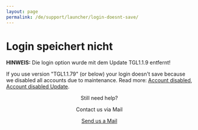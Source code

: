 ```yaml
---
layout: page
permalink: /de/support/launcher/login-doesnt-save/
---
```


# Login speichert nicht

**HINWEIS:** Die login option wurde mit dem Update TGL1.1.9 entfernt!

If you use version "TGL1.1.79" (or below) your login doesn't save because we disabled all accounts due to maintenance. Read more: [Account disabled](https://www.tfngames.tk/news/accounts-disabled), [Account disabled Update](https://www.tfngames.tk/news/accounts-disabled-update).

<div>
<center>
<p class="font-weight-bolder">Still need help?</p>
<p class="font-weight-normal">Contact us via Mail</p>
<a class="btn btn-info" href="mailto://contact@tfngames.tk" role="button">Send us a Mail</a>
</center>
</div>